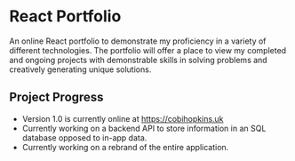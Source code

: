 # React Portfolio

An online React portfolio to demonstrate my proficiency in a variety of different technologies. The portfolio will offer a place to view my completed and ongoing projects with demonstrable skills in solving problems and creatively generating unique solutions.

## Project Progress
- Version 1.0 is currently online at https://cobihopkins.uk
- Currently working on a backend API to store information in an SQL database opposed to in-app data.
- Currently working on a rebrand of the entire application.